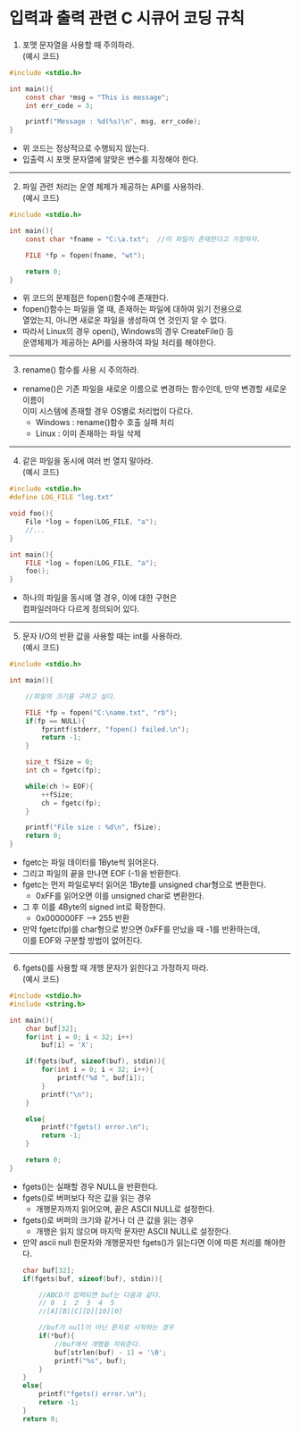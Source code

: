 입력과 출력 관련 C 시큐어 코딩 규칙
======

1. 포맷 문자열을 사용할 때 주의하라.   
   (예시 코드)
```C
#include <stdio.h>

int main(){
    const char *msg = "This is message";
    int err_code = 3;

    printf("Message : %d(%s)\n", msg, err_code);
}
```
* 위 코드는 정상적으로 수행되지 않는다.
* 입출력 시 포맷 문자열에 알맞은 변수를 지정해야 한다.
<hr/>

2. 파일 관련 처리는 운영 체제가 제공하는 API를 사용하라.   
   (예시 코드)
```C
#include <stdio.h>

int main(){
    const char *fname = "C:\a.txt";  //이 파일이 존재한다고 가정하자.

    FILE *fp = fopen(fname, "wt");

    return 0;
}
```
* 위 코드의 문제점은 fopen()함수에 존재한다.
* fopen()함수는 파일을 열 때, 존재하는 파일에 대하여 읽기 전용으로   
  열었는지, 아니면 새로운 파일을 생성하여 연 것인지 알 수 없다.
* 따라서 Linux의 경우 open(), Windows의 경우 CreateFile() 등   
  운영체제가 제공하는 API를 사용하여 파일 처리를 해야한다.
<hr/>

3. rename() 함수를 사용 시 주의하라.
* rename()은 기존 파일을 새로운 이름으로 변경하는 함수인데, 만약 변경할 새로운 이름이   
이미 시스템에 존재할 경우 OS별로 처리법이 다르다.
  * Windows : rename()함수 호출 실패 처리
  * Linux : 이미 존재하는 파일 삭제
<hr/>

4. 같은 파일을 동시에 여러 번 열지 말아라.   
   (예시 코드)
```C
#include <stdio.h>
#define LOG_FILE "log.txt"

void foo(){
    File *log = fopen(LOG_FILE, "a");
    //...
}

int main(){
    FILE *log = fopen(LOG_FILE, "a");
    foo();
}
```
* 하나의 파일을 동시에 열 경우, 이에 대한 구현은   
  컴파일러마다 다르게 정의되어 있다.
<hr/>

5. 문자 I/O의 반환 값을 사용할 때는 int를 사용하라.   
   (예시 코드)
```C
#include <stdio.h>

int main(){

    //파일의 크기를 구하고 싶다.

    FILE *fp = fopen("C:\name.txt", "rb");
    if(fp == NULL){
        fprintf(stderr, "fopen() failed.\n");
        return -1;
    }

    size_t fSize = 0;
    int ch = fgetc(fp);

    while(ch != EOF){
        ++fSize;
        ch = fgetc(fp);
    }

    printf("File size : %d\n", fSize);
    return 0;
}
```
* fgetc는 파일 데이터를 1Byte씩 읽어온다.
* 그리고 파일의 끝을 만나면 EOF (-1)을 반환한다.
* fgetc는 먼저 파일로부터 읽어온 1Byte를 unsigned char형으로 변환한다.
   * 0xFF를 읽어오면 이를 unsigned char로 변환한다.
* 그 후 이를 4Byte의 signed int로 확장한다.
  * 0x000000FF --> 255 반환
* 만약 fgetc(fp)를 char형으로 받으면 0xFF를 만났을 때 -1를 반환하는데,   
  이를 EOF와 구분할 방법이 없어진다.
<hr/>

6. fgets()를 사용할 때 개행 문자가 읽힌다고 가정하지 마라.   
   (예시 코드)
```C
#include <stdio.h>
#include <string.h>

int main(){
    char buf[32];
    for(int i = 0; i < 32; i++)
        buf[i] = 'X';

    if(fgets(buf, sizeof(buf), stdin)){
        for(int i = 0; i < 32; i++){
            printf("%d ", buf[i]);
        }
        printf("\n");
    }

    else{
        printf("fgets() error.\n");
        return -1;
    }

    return 0;
}
```
* fgets()는 실패할 경우 NULL을 반환한다.
* fgets()로 버퍼보다 작은 값을 읽는 경우
  * 개행문자까지 읽어오며, 끝은 ASCII NULL로 설정한다.
* fgets()로 버퍼의 크기와 같거나 더 큰 값을 읽는 경우
  * 개행은 읽지 않으며 마지막 문자만 ASCII NULL로 설정한다.
* 만약 ascii null 한문자와 개행문자만 fgets()가 읽는다면 이에 따른 처리를 해야한다.   
  ```C
  char buf[32];
  if(fgets(buf, sizeof(buf), stdin)){

      //ABCD가 입력되면 buf는 다음과 같다.
      // 0  1  2  3  4  5
      //[A][B][C][D][10][0]

      //buf가 null이 아닌 문자로 시작하는 경우
      if(*buf){
          //buf에서 개행을 지워준다.
          buf[strlen(buf) - 1] = '\0';
          printf("%s", buf);
      }
  }
  else{
      printf("fgets() error.\n");
      return -1;
  }
  return 0;
  ```